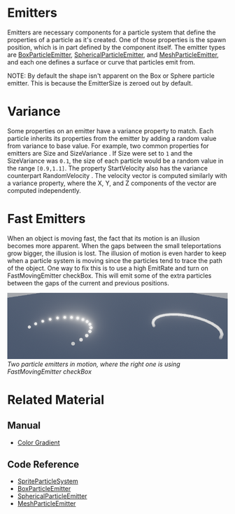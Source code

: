 # Emitters
Emitters are necessary components for a particle system that define the properties of a particle as it's created.  One of those properties is the spawn position, which is in part defined by the component itself.  The emitter types are [BoxParticleEmitter](https://github.com/PlasmaEngine/PlasmaDocs/tree/master/docs/C%2B%2B/code_reference/class_reference/boxparticleemitter.markdown), [SphericalParticleEmitter](https://github.com/PlasmaEngine/PlasmaDocs/tree/master/docs/C%2B%2B/code_reference/class_reference/sphericalparticleemitter.markdown), and [MeshParticleEmitter](https://github.com/PlasmaEngine/PlasmaDocs/tree/master/docs/C%2B%2B/code_reference/class_reference/meshparticleemitter.markdown), and each one defines a surface or curve that particles emit from.

NOTE: By default the shape isn't apparent on the Box or Sphere particle emitter.  This is because the EmitterSize  is zeroed out by default.

# Variance
Some properties on an emitter have a variance property to match.  Each particle inherits its properties from the emitter by adding a random value from variance to base value.  For example, two common properties for emitters are Size  and SizeVariance .  If Size  were set to `1` and the SizeVariance  was `0.1`, the size of each particle would be a random value in the range `[0.9,1.1]`.  The property StartVelocity  also has the variance counterpart RandomVelocity .  The velocity vector is computed similarly with a variance property, where the X, Y, and Z components of the vector are computed independently.

# Fast Emitters
When an object is moving fast, the fact that its motion is an illusion becomes more apparent.  When the gaps between the small teleportations grow bigger, the illusion is lost.  The illusion of motion is even harder to keep when a particle system is moving since the particles tend to trace the path of the object.  One way to fix this is to use a high EmitRate  and turn on FastMovingEmitter checkBox.  This will emit some of the extra particles between the gaps of the current and previous positions.

![ParticleSystems_FastMovingEmitter](https://raw.githubusercontent.com/PlasmaEngine/PlasmaDocs/master/media/46688.gif) *Two particle emitters in motion, where the right one is using FastMovingEmitter checkBox*

# Related Material
## Manual
- [Color Gradient](https://plasmaengine.github.io/PlasmaDocs/Plasma1/Editor/architecture/resources/colorgradient.markdown)

## Code Reference
- [SpriteParticleSystem](https://plasmaengine.github.io/PlasmaDocs/Plasma1/Editor/code_reference/class_reference/spriteparticlesystem.markdown)
- [BoxParticleEmitter](https://github.com/PlasmaEngine/PlasmaDocs/tree/master/docs/C%2B%2B/code_reference/class_reference/boxparticleemitter.markdown)
- [SphericalParticleEmitter](https://github.com/PlasmaEngine/PlasmaDocs/tree/master/docs/C%2B%2B/code_reference/class_reference/sphericalparticleemitter.markdown)
- [MeshParticleEmitter](https://github.com/PlasmaEngine/PlasmaDocs/tree/master/docs/C%2B%2B/code_reference/class_reference/meshparticleemitter.markdown)
 

 